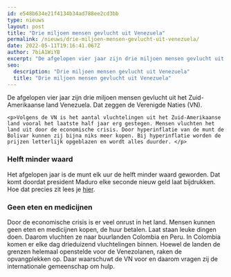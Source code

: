 ```yaml
---
id: e548b634e21f4134b34ad788ee2cd3bb
type: nieuws
layout: post
title: "Drie miljoen mensen gevlucht uit Venezuela"
permalink: /nieuws/drie-miljoen-mensen-gevlucht-uit-venezuela/
date: 2022-05-11T19:16:41.067Z
author: 7biA1WiYB
excerpt: "De afgelopen vier jaar zijn drie miljoen mensen gevlucht uit het Zuid-Amerikaanse land Venezuela. Dat zeggen de Verenigde Naties (VN).  "
seo:
  description: "Drie miljoen mensen gevlucht uit Venezuela"
  title: "Drie miljoen mensen gevlucht uit Venezuela"
---
```

De afgelopen vier jaar zijn drie miljoen mensen gevlucht uit het Zuid-Amerikaanse land Venezuela. Dat zeggen de Verenigde Naties (VN).  

    <p>Volgens de VN is het aantal vluchtelingen uit het Zuid-Amerikaanse land vooral het laatste half jaar erg gestegen. Mensen vluchten het land uit door de economische crisis. Door hyperinflatie van de munt de Bolivar kunnen zij bijna niks meer kopen. Bij hyperinflatie worden de prijzen letterlijk opgeblazen en wordt alles duurder. </p>
<h3>Helft minder waard</h3>
<p>Het afgelopen jaar is de munt elk uur de helft minder waard geworden. Dat komt doordat president Maduro elke seconde nieuw geld laat bijdrukken. Hoe dat precies zit lees je <a href="https://original.sevendays.nl/nieuws/vijf-vragen-over-de-nieuwe-munt-van-venezuela" target="_blank">hier</a>. </p>
<h3>Geen eten en medicijnen</h3>
<p>Door de economische crisis is er veel onrust in het land. Mensen kunnen geen eten en medicijnen kopen, de huur betalen. Laat staan leuke dingen doen. Daarom vluchten ze naar buurlanden Colombia en Peru. In Colombia komen er elke dag drieduizend vluchtelingen binnen. Hoewel de landen de grenzen helemaal openstelde voor de Venezolanen, raken de opvangplekken op. Daar waarschuwt de VN voor en daarom vragen zij de internationale gemeenschap om hulp. </p>  
